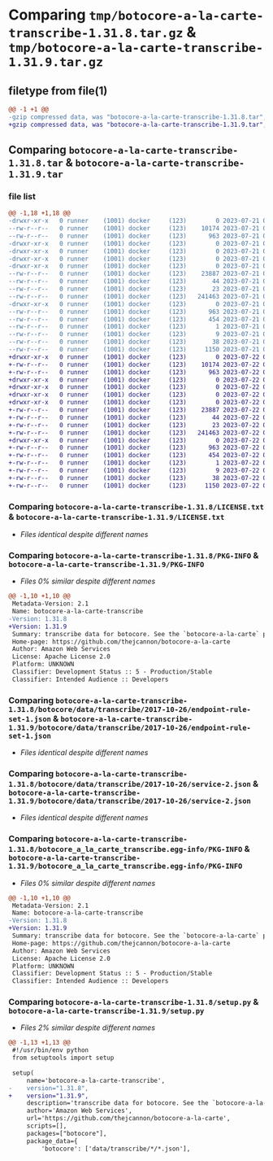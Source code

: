 # Comparing `tmp/botocore-a-la-carte-transcribe-1.31.8.tar.gz` & `tmp/botocore-a-la-carte-transcribe-1.31.9.tar.gz`

## filetype from file(1)

```diff
@@ -1 +1 @@
-gzip compressed data, was "botocore-a-la-carte-transcribe-1.31.8.tar", last modified: Fri Jul 21 01:21:55 2023, max compression
+gzip compressed data, was "botocore-a-la-carte-transcribe-1.31.9.tar", last modified: Sat Jul 22 01:20:56 2023, max compression
```

## Comparing `botocore-a-la-carte-transcribe-1.31.8.tar` & `botocore-a-la-carte-transcribe-1.31.9.tar`

### file list

```diff
@@ -1,18 +1,18 @@
-drwxr-xr-x   0 runner    (1001) docker     (123)        0 2023-07-21 01:21:55.751556 botocore-a-la-carte-transcribe-1.31.8/
--rw-r--r--   0 runner    (1001) docker     (123)    10174 2023-07-21 01:21:55.000000 botocore-a-la-carte-transcribe-1.31.8/LICENSE.txt
--rw-r--r--   0 runner    (1001) docker     (123)      963 2023-07-21 01:21:55.751556 botocore-a-la-carte-transcribe-1.31.8/PKG-INFO
-drwxr-xr-x   0 runner    (1001) docker     (123)        0 2023-07-21 01:21:55.747555 botocore-a-la-carte-transcribe-1.31.8/botocore/
-drwxr-xr-x   0 runner    (1001) docker     (123)        0 2023-07-21 01:21:55.747555 botocore-a-la-carte-transcribe-1.31.8/botocore/data/
-drwxr-xr-x   0 runner    (1001) docker     (123)        0 2023-07-21 01:21:55.747555 botocore-a-la-carte-transcribe-1.31.8/botocore/data/transcribe/
-drwxr-xr-x   0 runner    (1001) docker     (123)        0 2023-07-21 01:21:55.747555 botocore-a-la-carte-transcribe-1.31.8/botocore/data/transcribe/2017-10-26/
--rw-r--r--   0 runner    (1001) docker     (123)    23887 2023-07-21 01:21:06.000000 botocore-a-la-carte-transcribe-1.31.8/botocore/data/transcribe/2017-10-26/endpoint-rule-set-1.json
--rw-r--r--   0 runner    (1001) docker     (123)       44 2023-07-21 01:21:06.000000 botocore-a-la-carte-transcribe-1.31.8/botocore/data/transcribe/2017-10-26/examples-1.json
--rw-r--r--   0 runner    (1001) docker     (123)       23 2023-07-21 01:21:06.000000 botocore-a-la-carte-transcribe-1.31.8/botocore/data/transcribe/2017-10-26/paginators-1.json
--rw-r--r--   0 runner    (1001) docker     (123)   241463 2023-07-21 01:21:06.000000 botocore-a-la-carte-transcribe-1.31.8/botocore/data/transcribe/2017-10-26/service-2.json
-drwxr-xr-x   0 runner    (1001) docker     (123)        0 2023-07-21 01:21:55.751556 botocore-a-la-carte-transcribe-1.31.8/botocore_a_la_carte_transcribe.egg-info/
--rw-r--r--   0 runner    (1001) docker     (123)      963 2023-07-21 01:21:55.000000 botocore-a-la-carte-transcribe-1.31.8/botocore_a_la_carte_transcribe.egg-info/PKG-INFO
--rw-r--r--   0 runner    (1001) docker     (123)      454 2023-07-21 01:21:55.000000 botocore-a-la-carte-transcribe-1.31.8/botocore_a_la_carte_transcribe.egg-info/SOURCES.txt
--rw-r--r--   0 runner    (1001) docker     (123)        1 2023-07-21 01:21:55.000000 botocore-a-la-carte-transcribe-1.31.8/botocore_a_la_carte_transcribe.egg-info/dependency_links.txt
--rw-r--r--   0 runner    (1001) docker     (123)        9 2023-07-21 01:21:55.000000 botocore-a-la-carte-transcribe-1.31.8/botocore_a_la_carte_transcribe.egg-info/top_level.txt
--rw-r--r--   0 runner    (1001) docker     (123)       38 2023-07-21 01:21:55.751556 botocore-a-la-carte-transcribe-1.31.8/setup.cfg
--rw-r--r--   0 runner    (1001) docker     (123)     1150 2023-07-21 01:21:55.000000 botocore-a-la-carte-transcribe-1.31.8/setup.py
+drwxr-xr-x   0 runner    (1001) docker     (123)        0 2023-07-22 01:20:56.473402 botocore-a-la-carte-transcribe-1.31.9/
+-rw-r--r--   0 runner    (1001) docker     (123)    10174 2023-07-22 01:20:56.000000 botocore-a-la-carte-transcribe-1.31.9/LICENSE.txt
+-rw-r--r--   0 runner    (1001) docker     (123)      963 2023-07-22 01:20:56.473402 botocore-a-la-carte-transcribe-1.31.9/PKG-INFO
+drwxr-xr-x   0 runner    (1001) docker     (123)        0 2023-07-22 01:20:56.469402 botocore-a-la-carte-transcribe-1.31.9/botocore/
+drwxr-xr-x   0 runner    (1001) docker     (123)        0 2023-07-22 01:20:56.469402 botocore-a-la-carte-transcribe-1.31.9/botocore/data/
+drwxr-xr-x   0 runner    (1001) docker     (123)        0 2023-07-22 01:20:56.469402 botocore-a-la-carte-transcribe-1.31.9/botocore/data/transcribe/
+drwxr-xr-x   0 runner    (1001) docker     (123)        0 2023-07-22 01:20:56.469402 botocore-a-la-carte-transcribe-1.31.9/botocore/data/transcribe/2017-10-26/
+-rw-r--r--   0 runner    (1001) docker     (123)    23887 2023-07-22 01:20:09.000000 botocore-a-la-carte-transcribe-1.31.9/botocore/data/transcribe/2017-10-26/endpoint-rule-set-1.json
+-rw-r--r--   0 runner    (1001) docker     (123)       44 2023-07-22 01:20:09.000000 botocore-a-la-carte-transcribe-1.31.9/botocore/data/transcribe/2017-10-26/examples-1.json
+-rw-r--r--   0 runner    (1001) docker     (123)       23 2023-07-22 01:20:09.000000 botocore-a-la-carte-transcribe-1.31.9/botocore/data/transcribe/2017-10-26/paginators-1.json
+-rw-r--r--   0 runner    (1001) docker     (123)   241463 2023-07-22 01:20:09.000000 botocore-a-la-carte-transcribe-1.31.9/botocore/data/transcribe/2017-10-26/service-2.json
+drwxr-xr-x   0 runner    (1001) docker     (123)        0 2023-07-22 01:20:56.473402 botocore-a-la-carte-transcribe-1.31.9/botocore_a_la_carte_transcribe.egg-info/
+-rw-r--r--   0 runner    (1001) docker     (123)      963 2023-07-22 01:20:56.000000 botocore-a-la-carte-transcribe-1.31.9/botocore_a_la_carte_transcribe.egg-info/PKG-INFO
+-rw-r--r--   0 runner    (1001) docker     (123)      454 2023-07-22 01:20:56.000000 botocore-a-la-carte-transcribe-1.31.9/botocore_a_la_carte_transcribe.egg-info/SOURCES.txt
+-rw-r--r--   0 runner    (1001) docker     (123)        1 2023-07-22 01:20:56.000000 botocore-a-la-carte-transcribe-1.31.9/botocore_a_la_carte_transcribe.egg-info/dependency_links.txt
+-rw-r--r--   0 runner    (1001) docker     (123)        9 2023-07-22 01:20:56.000000 botocore-a-la-carte-transcribe-1.31.9/botocore_a_la_carte_transcribe.egg-info/top_level.txt
+-rw-r--r--   0 runner    (1001) docker     (123)       38 2023-07-22 01:20:56.473402 botocore-a-la-carte-transcribe-1.31.9/setup.cfg
+-rw-r--r--   0 runner    (1001) docker     (123)     1150 2023-07-22 01:20:56.000000 botocore-a-la-carte-transcribe-1.31.9/setup.py
```

### Comparing `botocore-a-la-carte-transcribe-1.31.8/LICENSE.txt` & `botocore-a-la-carte-transcribe-1.31.9/LICENSE.txt`

 * *Files identical despite different names*

### Comparing `botocore-a-la-carte-transcribe-1.31.8/PKG-INFO` & `botocore-a-la-carte-transcribe-1.31.9/PKG-INFO`

 * *Files 0% similar despite different names*

```diff
@@ -1,10 +1,10 @@
 Metadata-Version: 2.1
 Name: botocore-a-la-carte-transcribe
-Version: 1.31.8
+Version: 1.31.9
 Summary: transcribe data for botocore. See the `botocore-a-la-carte` package for more info.
 Home-page: https://github.com/thejcannon/botocore-a-la-carte
 Author: Amazon Web Services
 License: Apache License 2.0
 Platform: UNKNOWN
 Classifier: Development Status :: 5 - Production/Stable
 Classifier: Intended Audience :: Developers
```

### Comparing `botocore-a-la-carte-transcribe-1.31.8/botocore/data/transcribe/2017-10-26/endpoint-rule-set-1.json` & `botocore-a-la-carte-transcribe-1.31.9/botocore/data/transcribe/2017-10-26/endpoint-rule-set-1.json`

 * *Files identical despite different names*

### Comparing `botocore-a-la-carte-transcribe-1.31.8/botocore/data/transcribe/2017-10-26/service-2.json` & `botocore-a-la-carte-transcribe-1.31.9/botocore/data/transcribe/2017-10-26/service-2.json`

 * *Files identical despite different names*

### Comparing `botocore-a-la-carte-transcribe-1.31.8/botocore_a_la_carte_transcribe.egg-info/PKG-INFO` & `botocore-a-la-carte-transcribe-1.31.9/botocore_a_la_carte_transcribe.egg-info/PKG-INFO`

 * *Files 0% similar despite different names*

```diff
@@ -1,10 +1,10 @@
 Metadata-Version: 2.1
 Name: botocore-a-la-carte-transcribe
-Version: 1.31.8
+Version: 1.31.9
 Summary: transcribe data for botocore. See the `botocore-a-la-carte` package for more info.
 Home-page: https://github.com/thejcannon/botocore-a-la-carte
 Author: Amazon Web Services
 License: Apache License 2.0
 Platform: UNKNOWN
 Classifier: Development Status :: 5 - Production/Stable
 Classifier: Intended Audience :: Developers
```

### Comparing `botocore-a-la-carte-transcribe-1.31.8/setup.py` & `botocore-a-la-carte-transcribe-1.31.9/setup.py`

 * *Files 2% similar despite different names*

```diff
@@ -1,13 +1,13 @@
 #!/usr/bin/env python
 from setuptools import setup
 
 setup(
     name='botocore-a-la-carte-transcribe',
-    version="1.31.8",
+    version="1.31.9",
     description='transcribe data for botocore. See the `botocore-a-la-carte` package for more info.',
     author='Amazon Web Services',
     url='https://github.com/thejcannon/botocore-a-la-carte',
     scripts=[],
     packages=["botocore"],
     package_data={
         'botocore': ['data/transcribe/*/*.json'],
```

